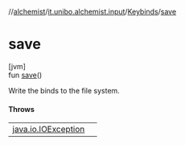 //[alchemist](../../../index.md)/[it.unibo.alchemist.input](../index.md)/[Keybinds](index.md)/[save](save.md)

# save

[jvm]\
fun [save](save.md)()

Write the binds to the file system.

#### Throws

| | |
|---|---|
| [java.io.IOException](https://docs.oracle.com/javase/8/docs/api/java/io/IOException.html) |  |

